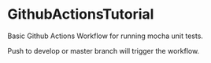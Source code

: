 # GithubActionsTutorial

Basic Github Actions Workflow for running mocha unit tests. 

Push to develop or master branch will trigger the workflow. 
